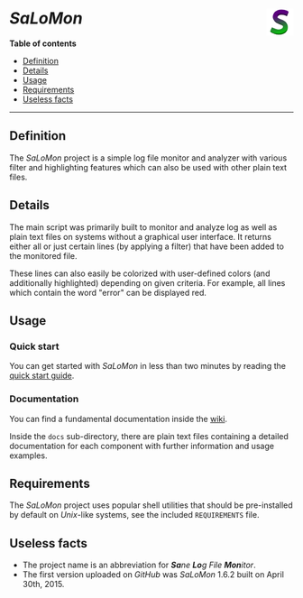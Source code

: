 # *SaLoMon* <img src="wiki/salomon.png" alt="SaLoMon logo" align="right"/>

**Table of contents**
* [Definition](#definition)
* [Details](#details)
* [Usage](#usage)
* [Requirements](#requirements)
* [Useless facts](#useless-facts)

----

## Definition

The *SaLoMon* project is a simple log file monitor and analyzer with various filter and highlighting features which can also be used with other plain text files.

## Details

The main script was primarily built to monitor and analyze log as well as plain text files on systems without a graphical user interface. It returns either all or just certain lines (by applying a filter) that have been added to the monitored file.

These lines can also easily be colorized with user-defined colors (and additionally highlighted) depending on given criteria. For example, all lines which contain the word "error" can be displayed red.

## Usage

### Quick start

You can get started with *SaLoMon* in less than two minutes by reading the [quick start guide](../../wiki/Quick-start).

### Documentation

You can find a fundamental documentation inside the [wiki](../../wiki).

Inside the `docs` sub-directory, there are plain text files containing a detailed documentation for each component with further information and usage examples.

## Requirements

The *SaLoMon* project uses popular shell utilities that should be pre-installed by default on *Unix*-like systems, see the included `REQUIREMENTS` file.

## Useless facts

* The project name is an abbreviation for ***Sa****ne* ***Lo****g* *File* ***Mon****itor*.
* The first version uploaded on *GitHub* was *SaLoMon* 1.6.2 built on April 30th, 2015.

